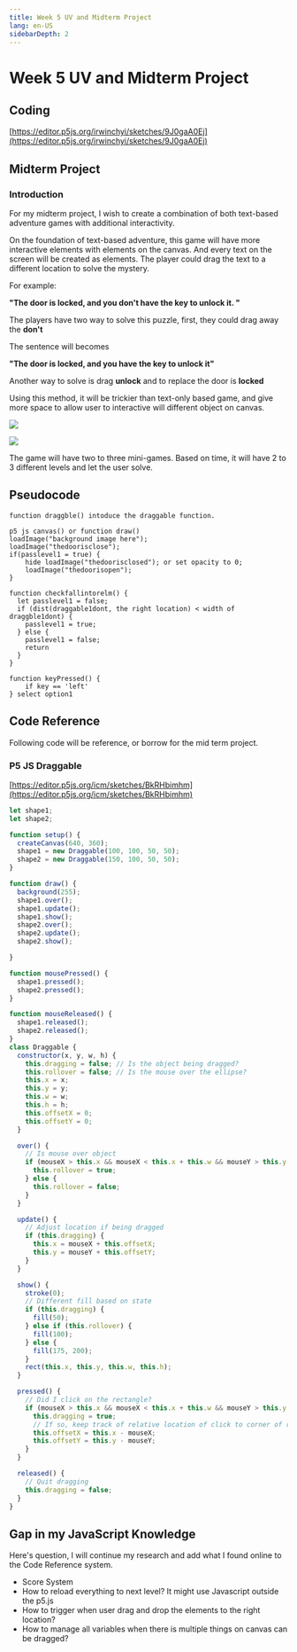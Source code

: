```yaml
---
title: Week 5 UV and Midterm Project
lang: en-US
sidebarDepth: 2
---
```


# Week 5 UV and Midterm Project

## Coding

[https://editor.p5js.org/irwinchyi/sketches/9J0gaA0Ej](https://editor.p5js.org/irwinchyi/sketches/9J0gaA0Ej)



## Midterm Project

### Introduction

For my midterm project, I wish to create a combination of both text-based adventure games with additional interactivity. 

On the foundation of text-based adventure, this game will have more interactive elements with elements on the canvas. And every text on the screen will be created as elements. The player could drag the text to a different location to solve the mystery. 

For example: 

**"The door is locked, and you don't have the key to unlock it. "**

The players have two way to solve this puzzle, first, they could drag away the **don't** 

The sentence will becomes 

**"The door is locked, and you have the key to unlock it"**

Another way to solve is drag **unlock** and to replace the door is **locked** 

Using this method, it will be trickier than text-only based game, and give more space to allow user to interactive will different object on canvas. 

![](https://raw.githubusercontent.com/irwinchyi/imgbed/master/img/Untitled_Artwork%2011.jpg)

![](https://raw.githubusercontent.com/irwinchyi/imgbed/master/img/Untitled_Artwork%2012.jpg)

The game will have two to three mini-games. Based on time, it will have 2 to 3 different levels and let the user solve. 



## Pseudocode 

```pseudocode
function draggble() intoduce the draggable function. 

p5 js canvas() or function draw()
loadImage("background image here");
loadImage("thedoorisclose");
if(passlevel1 = true) {
	hide loadImage("thedoorisclosed"); or set opacity to 0; 
	loadImage("thedoorisopen");
}

function checkfallintorelm() {
  let passlevel1 = false; 
  if (dist(draggable1dont, the right location) < width of draggble1dont) {
    passlevel1 = true; 
  } else {
    passlevel1 = false; 
    return
  }
}

function keyPressed() {
	if key == 'left'
} select option1
```



## Code Reference

Following code will be reference, or borrow for the mid term project. 

### P5 JS Draggable 

[https://editor.p5js.org/icm/sketches/BkRHbimhm](https://editor.p5js.org/icm/sketches/BkRHbimhm)

```javascript
let shape1;
let shape2;

function setup() {
  createCanvas(640, 360);
  shape1 = new Draggable(100, 100, 50, 50);
  shape2 = new Draggable(150, 100, 50, 50);
}

function draw() {
  background(255);
  shape1.over();
  shape1.update();
  shape1.show();
  shape2.over();
  shape2.update();
  shape2.show();

}

function mousePressed() {
  shape1.pressed();
  shape2.pressed();
}

function mouseReleased() {
  shape1.released();
  shape2.released();
}
class Draggable {
  constructor(x, y, w, h) {
    this.dragging = false; // Is the object being dragged?
    this.rollover = false; // Is the mouse over the ellipse?
    this.x = x;
    this.y = y;
    this.w = w;
    this.h = h;
    this.offsetX = 0;
    this.offsetY = 0;
  }

  over() {
    // Is mouse over object
    if (mouseX > this.x && mouseX < this.x + this.w && mouseY > this.y && mouseY < this.y + this.h) {
      this.rollover = true;
    } else {
      this.rollover = false;
    }
  }

  update() {
    // Adjust location if being dragged
    if (this.dragging) {
      this.x = mouseX + this.offsetX;
      this.y = mouseY + this.offsetY;
    }
  }

  show() {
    stroke(0);
    // Different fill based on state
    if (this.dragging) {
      fill(50);
    } else if (this.rollover) {
      fill(100);
    } else {
      fill(175, 200);
    }
    rect(this.x, this.y, this.w, this.h);
  }

  pressed() {
    // Did I click on the rectangle?
    if (mouseX > this.x && mouseX < this.x + this.w && mouseY > this.y && mouseY < this.y + this.h) {
      this.dragging = true;
      // If so, keep track of relative location of click to corner of rectangle
      this.offsetX = this.x - mouseX;
      this.offsetY = this.y - mouseY;
    }
  }

  released() {
    // Quit dragging
    this.dragging = false;
  }
}
```



## Gap in my JavaScript Knowledge

Here's question, I will continue my research and add what I found online to the Code Reference system. 

- Score System 
- How to reload everything to next level? It might use Javascript outside the p5.js 
- How to trigger when user drag and drop the elements to the right location? 
- How to manage all variables when there is multiple things on canvas can be dragged? 